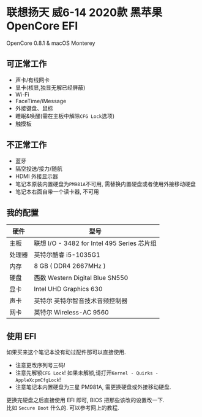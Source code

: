 # 联想扬天 威6-14 2020款 黑苹果 OpenCore EFI

OpenCore 0.8.1 & macOS Monterey

## 可正常工作

- 声卡/有线网卡
- 显卡(核显,独显无解已经屏蔽)
- Wi-Fi
- FaceTime/iMessage
- 外接键盘、鼠标
- 睡眠&唤醒(需在主板中解除`CFG Lock`选项)
- 触摸板

## 不正常工作

- 蓝牙
- 隔空投送/接力/随航
- HDMI 外接显示器
- 笔记本原装内置硬盘为`PM981A`不可用, 需替换内置硬盘或者使用外接移动硬盘
- 笔记本右面自带一个读卡器, 不可用

## 我的配置

| 硬件   | 型号                                        |
| ------ | ------------------------------------------- |
| 主板   | 联想 I/O - 3482 for Intel 495 Series 芯片组 |
| 处理器 | 英特尔酷睿 i5-1035G1                        |
| 内存   | 8 GB ( DDR4 2667MHz )                       |
| 硬盘   | 西数 Western Digital Blue SN550             |
| 显卡   | Intel UHD Graphics 630                      |
| 声卡   | 英特尔 英特尔智音技术音频控制器             |
| 网卡   | 英特尔 Wireless-AC 9560                     |

## 使用 EFI

如果买来这个笔记本没有动过配件那可以直接使用.

- 注意更改序列号三码!
- 注意先解锁`CFG Lock`! 如果未解锁,请打开`Kernel - Quirks - AppleXcpmCfgLock`!
- 注意笔记本内置硬盘为三星 PM981A, 需更换硬盘或外接移动硬盘.

更换完硬盘之后直接使用 EFI 即可, BIOS 把那些该改的设置改一下.<br>比如 `Secure Boot` 什么的. 可以参考网上的教程.
